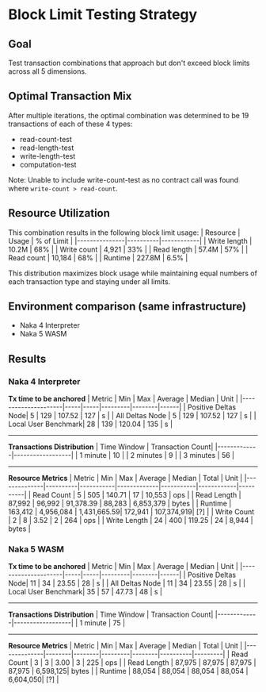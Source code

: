 # Block Limit Testing Strategy

## Goal
Test transaction combinations that approach but don't exceed block limits across all 5 dimensions.

## Optimal Transaction Mix
After multiple iterations, the optimal combination was determined to be 19 transactions of each of these 4 types:
- read-count-test
- read-length-test
- write-length-test
- computation-test

Note: Unable to include write-count-test as no contract call was found where `write-count > read-count`.

## Resource Utilization
This combination results in the following block limit usage:
| Resource      | Usage    | % of Limit |
|---------------|----------|------------|
| Write length  | 10.2M    | 68%       |
| Write count   | 4,921    | 33%       |
| Read length   | 57.4M    | 57%       |
| Read count    | 10,184   | 68%       |
| Runtime       | 227.8M   | 6.5%      |

This distribution maximizes block usage while maintaining equal numbers of each transaction type and staying under all limits.

## Environment comparison (same infrastructure)
- Naka 4 Interpreter
- Naka 5 WASM


## Results


### Naka 4 Interpreter


**Tx time to be anchored**
| Metric              | Min | Max | Average | Median | Unit |
|---------------------|-----|-----|---------|--------|------|
| Positive Deltas Node| 5   | 129 | 107.52  | 127    | s    |
| All Deltas Node     | 5   | 129 | 107.52  | 127    | s    |
| Local User Benchmark| 28  | 139 | 120.04  | 135    | s    |

---

**Transactions Distribution**
| Time Window | Transaction Count|
|-------------|------------------|
| 1 minute    | 10               |
| 2 minutes   | 9                |
| 3 minutes   | 56               |

---

**Resource Metrics**
| Metric       | Min      | Max       | Average     | Median    | Total      | Unit     |
|--------------|----------|-----------|-------------|-----------|------------|----------|
| Read Count   | 5        | 505       | 140.71      | 17        | 10,553     | ops      |
| Read Length  | 87,992   | 96,992    | 91,378.39   | 88,283    | 6,853,379  | bytes    |
| Runtime      | 163,412  | 4,956,084 | 1,431,665.59| 172,941   | 107,374,919| [?]      |
| Write Count  | 2        | 8         | 3.52        | 2         | 264        | ops      |
| Write Length | 24       | 400       | 119.25      | 24        | 8,944      | bytes    |

### Naka 5 WASM

**Tx time to be anchored**
| Metric              | Min | Max | Average | Median | Unit |
|---------------------|-----|-----|---------|--------|------|
| Positive Deltas Node| 11  | 34  | 23.55   | 28     | s    |
| All Deltas Node     | 11  | 34  | 23.55   | 28     | s    |
| Local User Benchmark| 35  | 57  | 47.73   | 48     | s    |

---

**Transactions Distribution**
| Time Window | Transaction Count|
|-------------|------------------|
| 1 minute    | 75               |

---

**Resource Metrics**
| Metric       | Min    | Max    | Average | Median | Total    | Unit    |
|--------------|--------|--------|---------|--------|----------|---------|
| Read Count   | 3      | 3      | 3.00    | 3      | 225      | ops     |
| Read Length  | 87,975 | 87,975 | 87,975  | 87,975 | 6,598,125| bytes   |
| Runtime      | 88,054 | 88,054 | 88,054  | 88,054 | 6,604,050| [?]     |
